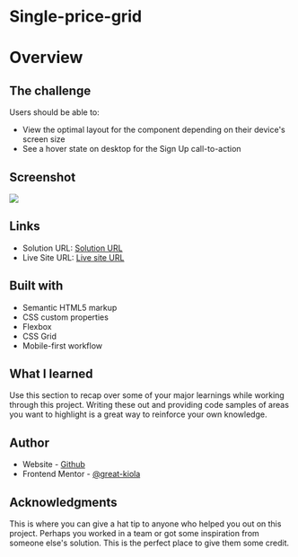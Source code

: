 # Single-price-grid

# Overview

## The challenge
Users should be able to:

- View the optimal layout for the component depending on their device's screen size
- See a hover state on desktop for the Sign Up call-to-action

## Screenshot

![](./screenshot.jpg)

## Links

- Solution URL: [ Solution URL](https://your-solution-url.com)
- Live Site URL: [ Live site URL ](https://your-live-site-url.com)

## Built with

- Semantic HTML5 markup
- CSS custom properties
- Flexbox
- CSS Grid
- Mobile-first workflow

## What I learned

Use this section to recap over some of your major learnings while working through this project. Writing these out and providing code samples of areas you want to highlight is a great way to reinforce your own knowledge.

## Author

- Website - [Github](https://github.com/Great-kiola)
- Frontend Mentor - [@great-kiola](https://www.frontendmentor.io/profile/Great-kiola)

## Acknowledgments

This is where you can give a hat tip to anyone who helped you out on this project. Perhaps you worked in a team or got some inspiration from someone else's solution. This is the perfect place to give them some credit.